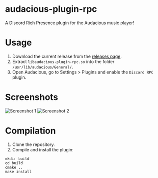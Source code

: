 # audacious-plugin-rpc
A Discord Rich Presence plugin for the Audacious music player!

# Usage
1. Download the current release from the [releases page](https://github.com/crackheadakira/audacious-plugin-rpc/releases).
2. Extract `libaudacious-plugin-rpc.so` into the folder `/usr/lib/audacious/General/`.
3. Open Audacious, go to Settings > Plugins and enable the `Discord RPC` plugin.

# Screenshots
![Screenshot 1](https://i.imgur.com/vDkQeED.png)
![Screenshot 2](https://i.imgur.com/JywlTNd.png)

# Compilation
1. Clone the repository.
2. Compile and install the plugin:
```
mkdir build
cd build
cmake ..
make install
```
